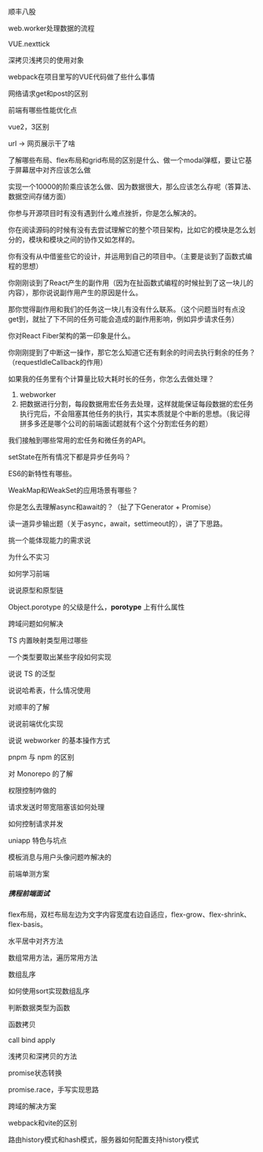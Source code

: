 顺丰八股

web.worker处理数据的流程

VUE.nexttick

深拷贝浅拷贝的使用对象

webpack在项目里写的VUE代码做了些什么事情

网络请求get和post的区别

前端有哪些性能优化点

vue2，3区别

url -> 网页展示干了啥

了解哪些布局、flex布局和grid布局的区别是什么、做一个modal弹框，要让它基于屏幕居中对齐应该怎么做

实现一个10000的阶乘应该怎么做、因为数据很大，那么应该怎么存呢（答算法、数据空间存储方面）

你参与开源项目时有没有遇到什么难点挫折，你是怎么解决的。

你在阅读源码的时候有没有去尝试理解它的整个项目架构，比如它的模块是怎么划分的，模块和模块之间的协作又如怎样的。

你有没有从中借鉴些它的设计，并运用到自己的项目中。（主要是谈到了函数式编程的思想）

你刚刚谈到了React产生的副作用（因为在扯函数式编程的时候扯到了这一块儿的内容），那你说说副作用产生的原因是什么。

那你觉得副作用和我们的任务这一块儿有没有什么联系。（这个问题当时有点没get到，就扯了下不同的任务可能会造成的副作用影响，例如异步请求任务）

你对React Fiber架构的第一印象是什么。

你刚刚提到了中断这一操作，那它怎么知道它还有剩余的时间去执行剩余的任务？（requestIdleCallback的作用）

如果我的任务里有个计算量比较大耗时长的任务，你怎么去做处理？

1. webworker
2. 把数据进行分割，每段数据用宏任务去处理，这样就能保证每段数据的宏任务执行完后，不会阻塞其他任务的执行，其实本质就是个中断的思想。（我记得拼多多还是哪个公司的前端面试题就有个这个分割宏任务的题）

我们接触到哪些常用的宏任务和微任务的API。

setState在所有情况下都是异步任务吗？

ES6的新特性有哪些。

WeakMap和WeakSet的应用场景有哪些？

你是怎么去理解async和await的？（扯了下Generator + Promise）

读一道异步输出题（关于async，await，settimeout的），讲了下思路。

挑一个能体现能力的需求说

为什么不实习

如何学习前端

说说原型和原型链

Object.porotype 的父级是什么，**porotype** 上有什么属性

跨域问题如何解决

TS 内置映射类型用过哪些

一个类型要取出某些字段如何实现

说说 TS 的泛型

说说哈希表，什么情况使用

对顺丰的了解

说说前端优化实现

说说 webworker 的基本操作方式

pnpm 与 npm 的区别

对 Monorepo 的了解

权限控制咋做的

请求发送时带宽阻塞该如何处理

如何控制请求并发

uniapp 特色与坑点

模板消息与用户头像问题咋解决的

前端单测方案



##### 携程前端面试

flex布局，双栏布局左边为文字内容宽度右边自适应，flex-grow、flex-shrink、flex-basis。

水平居中对齐方法

数组常用方法，遍历常用方法

数组乱序

如何使用sort实现数组乱序

判断数据类型为函数

函数拷贝

call bind apply

浅拷贝和深拷贝的方法

promise状态转换

promise.race，手写实现思路

跨域的解决方案

webpack和vite的区别

路由history模式和hash模式，服务器如何配置支持history模式

